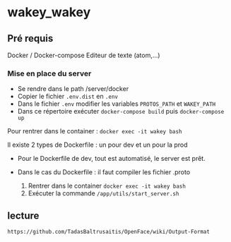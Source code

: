 # wakey_wakey

## Pré requis

Docker / Docker-compose
Editeur de texte (atom,...)


### Mise en place du server 

- Se rendre dans le path /server/docker
- Copier le fichier ``.env.dist`` en ``.env``
- Dans le fichier ``.env`` modifier les variables ``PROTOS_PATH``
 et ``WAKEY_PATH``
- Dans ce répertoire exécuter ``docker-compose build`` puis 
``docker-compose up``

Pour rentrer dans le container : 
``docker exec -it wakey bash``

Il existe 2 types de Dockerfile : un pour dev et un pour la prod

- Pour le Dockerfile de dev, tout est automatisé, le server est prêt.

- Dans le cas du Dockerfile : il faut compiler les fichier .proto
    1. Rentrer dans le container ``docker exec -it wakey bash``
    2. Exécuter la commande ``/app/utils/start_server.sh``
    
## lecture
    https://github.com/TadasBaltrusaitis/OpenFace/wiki/Output-Format